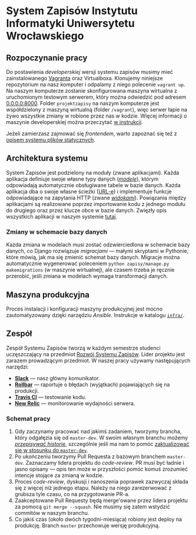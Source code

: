 # System Zapisów Instytutu Informatyki Uniwersytetu Wrocławskiego

## Rozpoczynanie pracy

Do postawienia _developerskiej_ wersji systemu zapisów musimy mieć
zainstalowanego [Vagranta](https://www.vagrantup.com/) oraz Virtualboxa.
Klonujemy niniejsze repozytorium na nasz komputer i odpalamy z niego polecenie
`vagrant up`. Na naszym komputerze zostanie skonfigurowana maszyna wirtualna z
uruchomionym testowym serwerem, który można odwiedzić pod adresem
[0.0.0.0:8000](http://0.0.0.0:8000). Folder `projektzapisy` na naszym komputerze
jest współdzielony z maszyną wirtualną (folder `/vagrant`), więc serwer łapie na
żywo wszystkie zmiany w robione przez nas w kodzie. Więcej informacji o maszynie
developerskiej można przeczytać [w
instrukcji](https://github.com/iiuni/projektzapisy/wiki/Developer's-environment-setup).

Jeżeli zamierzasz zajmować się _frontendem_, warto zapoznać się też z [opisem
systemu plików
statycznych](https://github.com/iiuni/projektzapisy/wiki/Pliki-statyczne-w-Systemie-Zapisów).

## Architektura systemu

System Zapisów jest podzielony na moduły (zwane aplikacjami). Każda aplikacja
definiuje swoje własne typy danych
([_modele_](https://docs.djangoproject.com/en/3.1/intro/tutorial02/#creating-models)),
którym odpowiadają automatycznie obsługiwane tabele w bazie danych. Każda
aplikacja dba o swoje własne ścieżki
([URL-e](https://docs.djangoproject.com/en/3.1/intro/tutorial01/#write-your-first-view))
i implementuje funkcje odpowiadające na zapytania HTTP (zwane
[_widokami_](https://docs.djangoproject.com/en/3.1/intro/tutorial03/#write-views-that-actually-do-something)).
Powiązania między aplikacjami są realizowane poprzez importowanie kodu z jednego
modułu do drugiego oraz przez klucze obce w bazie danych. Zwięzły opis
wszystkich aplikacji w naszym systemie
[tutaj](https://github.com/iiuni/projektzapisy/wiki/Opis-aplikacji).

### Zmiany w schemacie bazy danych

Każda zmiana w modelach musi zostać odzwierciedlona w schemacie bazy danych, co
Django rozwiązuje _migracjami_ — małymi skryptami w Pythonie, które mówią, jak
ma się zmienić schemat bazy danych. Migracje można automatycznie wygenerować
poleceniem `python zapisy/manage.py makemigrations` (w maszynie wirtualnej), ale
czasem trzeba je ręcznie przerobić, jeśli zmiana w modelach wymaga transformacji
danych.

## Maszyna produkcyjna

Proces instalacji i konfiguracji maszyny produkcyjnej jest mocno zautomatyzowany
dzięki narzędziu _Ansible_. Instrukcje w katalogu [`infra/`](infra/).

## Zespół

Zespół Systemu Zapisów tworzą w każdym semestrze studenci uczęszczający na
przedmiot [Rozwój Systemu
Zapisów](https://zapisy.ii.uni.wroc.pl/offer/895_projekt-rozwoj-systemu-zapisow/).
Lider projektu jest zarazem prowadzącym przedmiot. W naszej pracy używamy
następujących narzędzi:

- **[Slack](https://projektzapisy.slack.com/)** — nasz główny komunikator.
- **[Rollbar](https://rollbar.com/iiuni/projektzapisy/)** —
  raportuje o błędach (wyjątkach) pojawiających się na produkcji.
- **[Travis CI](https://travis-ci.com/iiuni/projektzapisy)** — testowanie kodu.
- **[New Relic](https://one.newrelic.com/)** — monitorowanie wydajności serwera.

### Schemat pracy

1. Gdy zaczynamy pracować nad jakimś zadaniem, tworzymy brancha, który
   odgałęzia się od `master-dev`. W swoim własnym branchu możemy [_przepisywać
   historię_](https://git-scm.com/book/en/v2/Git-Tools-Rewriting-History),
   szczególnie jeśli ma nam to pomóc [zaktualizować się w stosunku do
   `master-dev`](https://stackoverflow.com/a/29916361).
2. Po ukończeniu tworzymy Pull Requesta z bazowym branchem `master-dev`.
   Zaznaczamy lidera projektu do _code-review_. PR musi być ładnie i jasno
   opisany — opis ten może w przyszłości pomóc komuś zrozumieć intencje stojące
   za zmianą w kodzie.
3. Proces _code-review_, dyskusji i nanoszenia poprawek zazwyczaj składa się z
   więcej niż jednego etapu. Należy na niego zarezerwować z grubsza tyle czasu,
   co na przygotowanie PR-a.
4. Zaakceptowane Pull Requesty będą merge'owane przez lidera projektu za pomocą
   `git merge --squash`. Nie musimy się zatem wstydzić commitów w naszym
   branchu.
5. Co jakiś czas (około dwóch tygodni-miesiąca) robiony jest deploy na
   produkcję. Branch `master` przechowuje wersję produkcyjną.
